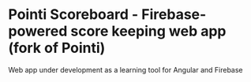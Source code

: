 # Pointi Scoreboard - Firebase-powered score keeping web app (fork of Pointi)

Web app under development as a learning tool for Angular and Firebase